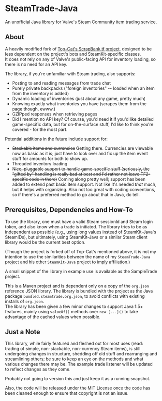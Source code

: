 SteamTrade-Java
===============

An unofficial Java library for Valve's Steam Community item trading service.


About
-----

A heavily modified fork of [Top-Cat's ScrapBank.tf project](https://github.com/Top-Cat/ScrapBank.tf/), designed to be less dependent on the project's bots and SteamKit-specific classes.  
It does not rely on any of Valve's public-facing API for inventory loading, so there is no need for an API key.

The library, if you're unfamiliar with Steam trading, also supports:
  * Posting to and reading messages from trade chat
  * Purely private backpacks ("foreign inventories" -- loaded when an item from the inventory is added)
  * Dynamic loading of inventories (just about any game, pretty much)
  * Knowing exactly what inventories you have (scrapes them from the page though, ewww.)
  * GZIPped responses when retrieving pages
  * Did I mention no API key? Of course, you'd need it if you'd like detailed game-specific data, but for on-the-surface stuff, I'd like to think you're covered - for the most part.

Potential additions in the future include support for:
  * ~~Stackable items and currencies~~ Getting there.  Currencies are viewable now as basic as it is; just have to look over and fix up the item event stuff for amounts for both to show up.
  * Threaded inventory loading
  * ~~Nice, pluggable support to handle game-specific stuff (seriously, the "gifted by" handling is really bad at best and I'd rather not leave TF2-specific code in there)~~ Coming along pretty well; support has been added to extend past basic item support.  Not like it's needed _that_ much, but it helps with organizing.  Also not too great with coding conventions, so if there's a preferred method to go about that in Java, do tell.


Prerequisites, Dependencies and How-To
--------------------------------------

To use the library, one must have a valid Steam sessionId and Steam login token, and also know when a trade is initiated. The library tries to be as independent as possible (e.g., using long values instead of SteamKit-Java's SteamIDs), but ultimately, using SteamKit-Java or a similar Steam client library would be the current best option.

(Though the project is forked off of Top-Cat's mentioned above, it is not my intention to use the similarities between the name of my `SteamTrade-Java` project and his other `SteamKit-Java` project to imply affiliation.)

A small snippet of the library in example use is available as the SampleTrade project.

This is a Maven project and is dependent only on a copy of the `org.json` reference JSON library. The library is bundled with the project as the Java package `bundled.steamtrade.org.json`, to avoid conflicts with existing installs of `org.json`.  
The library has been given a few minor changes to support Java 1.5+ features, mainly using `valueOf()` methods over `new [...]()` to take advantage of the cached values when possible.

Just a Note
-----------

This library, while fairly featured and fleshed out for most uses (read: trading of simple, non-stackable, non-currency Steam items), is still undergoing changes in structure, shedding off old stuff and rearranging and streamlining others; be sure to keep an eye on the methods and what various changes there may be.  The example trade listener will be updated to reflect changes as they come.

Probably not going to version this and just keep it as a running snapshot.

Also, the code will be released under the MIT License once the code has been cleaned enough to ensure that copyright is not an issue.
